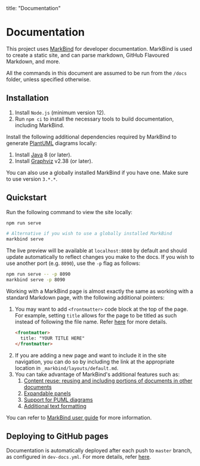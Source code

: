 <frontmatter>
  title: "Documentation"
</frontmatter>

# Documentation

This project uses [MarkBind](https://markbind.org/) for developer documentation. MarkBind is used to create a static site, and can parse markdown, GitHub Flavoured Markdown, and more.

All the commands in this document are assumed to be run from the `/docs` folder, unless specified otherwise.

## Installation

1. Install `Node.js` (minimum version 12).
1. Run `npm ci` to install the necessary tools to build documentation, including MarkBind.

Install the following additional dependencies required by MarkBind to generate [PlantUML](https://plantuml.com/) diagrams locally:

1. Install [Java](https://www.java.com/en/download/) 8 (or later).
1. Install [Graphviz](https://www.graphviz.org/download/) v2.38 (or later).

<box type="tip" light>

You can also use a globally installed MarkBind if you have one. Make sure to use version `3.*.*`.
</box>

## Quickstart

Run the following command to view the site locally:
```sh
npm run serve

# Alternative if you wish to use a globally installed MarkBind
markbind serve
```
The live preview will be available at `localhost:8080` by default and should update automatically to reflect changes you make to the docs. If you wish to use another port (e.g. `8090`), use the `-p` flag as follows:
```sh
npm run serve -- -p 8090
markbind serve -p 8090
```

Working with a MarkBind page is almost exactly the same as working with a standard Markdown page, with the following additional pointers:

1. You may want to add `<frontmatter>` code block at the top of the page. For example, setting `title` allows for the page to be titled as such instead of following the file name. Refer [here](https://markbind.org/userGuide/tweakingThePageStructure.html#front-matter) for more details.
   ```markdown
   <frontmatter>
     title: "YOUR TITLE HERE"
   </frontmatter>
   ```
1. If you are adding a new page and want to include it in the site navigation, you can do so by including the link at the appropriate location in <code>_markbind/layouts/default.md</code>.
1. You can take advantage of MarkBind's additional features such as:
   1. [Content reuse: reusing and including portions of documents in other documents](https://markbind.org/userGuide/reusingContents.html)
   1. [Expandable panels](https://markbind.org/userGuide/components/presentation.html#panels)
   1. [Support for PUML diagrams](https://markbind.org/userGuide/components/imagesAndDiagrams.html#diagrams)
   1. [Additional text formatting](https://markbind.org/userGuide/markBindSyntaxOverview.html)
  
You can refer to [MarkBind user guide](https://markbind.org/userGuide) for more information.

## Deploying to GitHub pages

Documentation is automatically deployed after each push to `master` branch, as configured in `dev-docs.yml`. For more details, refer [here](https://markbind.org/userGuide/deployingTheSite.html).
